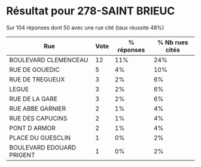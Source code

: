 # Résultat pour 278-SAINT BRIEUC

Sur 104 réponses dont 50 avec une rue cité (taux réussite 48%)

| Rue | Vote | % réponses | % Nb rues cités|
|-----|------|------------|----------------|
| BOULEVARD CLEMENCEAU | 12 | 11% | 24%|
| RUE DE GOUEDIC | 5 | 4% | 10%|
| RUE DE TREGUEUX | 3 | 2% | 6%|
| LEGUE | 3 | 2% | 6%|
| RUE DE LA GARE | 3 | 2% | 6%|
| RUE ABBE GARNIER | 2 | 1% | 4%|
| RUE DES CAPUCINS | 2 | 1% | 4%|
| PONT D ARMOR | 2 | 1% | 4%|
| PLACE DU GUESCLIN | 1 | 0% | 2%|
| BOULEVARD EDOUARD PRIGENT | 1 | 0% | 2%|
